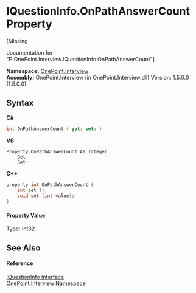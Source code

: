 # IQuestionInfo.OnPathAnswerCount Property 
 

\[Missing <summary> documentation for "P:OnePoint.Interview.IQuestionInfo.OnPathAnswerCount"\]

**Namespace:**&nbsp;<a href="N_OnePoint_Interview">OnePoint.Interview</a><br />**Assembly:**&nbsp;OnePoint.Interview (in OnePoint.Interview.dll) Version: 1.5.0.0 (1.5.0.0)

## Syntax

**C#**<br />
``` C#
int OnPathAnswerCount { get; set; }
```

**VB**<br />
``` VB
Property OnPathAnswerCount As Integer
	Get
	Set
```

**C++**<br />
``` C++
property int OnPathAnswerCount {
	int get ();
	void set (int value);
}
```


#### Property Value
Type: Int32

## See Also


#### Reference
<a href="T_OnePoint_Interview_IQuestionInfo">IQuestionInfo Interface</a><br /><a href="N_OnePoint_Interview">OnePoint.Interview Namespace</a><br />